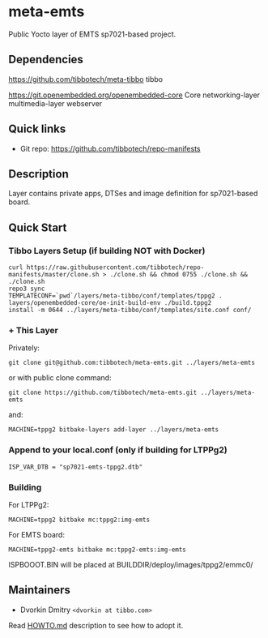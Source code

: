 # meta-emts

Public Yocto layer of EMTS sp7021-based project.

## Dependencies

https://github.com/tibbotech/meta-tibbo
    tibbo

https://git.openembedded.org/openembedded-core
    Core
    networking-layer
    multimedia-layer
    webserver

## Quick links

* Git repo: https://github.com/tibbotech/repo-manifests

## Description

Layer contains private apps, DTSes and image definition for sp7021-based board.

## Quick Start

### Tibbo Layers Setup (if building NOT with Docker)
```
curl https://raw.githubusercontent.com/tibbotech/repo-manifests/master/clone.sh > ./clone.sh && chmod 0755 ./clone.sh && ./clone.sh
repo3 sync
TEMPLATECONF=`pwd`/layers/meta-tibbo/conf/templates/tppg2 . layers/openembedded-core/oe-init-build-env ./build.tppg2
install -m 0644 ../layers/meta-tibbo/conf/templates/site.conf conf/
```
### + This Layer
Privately:
```
git clone git@github.com:tibbotech/meta-emts.git ../layers/meta-emts
```
or with public clone command:
```
git clone https://github.com/tibbotech/meta-emts.git ../layers/meta-emts

```

and:
```
MACHINE=tppg2 bitbake-layers add-layer ../layers/meta-emts
```

### Append to your local.conf (only if building for LTPPg2)
```
ISP_VAR_DTB = "sp7021-emts-tppg2.dtb"
```

### Building
For LTPPg2:
```
MACHINE=tppg2 bitbake mc:tppg2:img-emts
```
For EMTS board:
```
MACHINE=tppg2-emts bitbake mc:tppg2-emts:img-emts
```
ISPBOOOT.BIN will be placed at BUILDDIR/deploy/images/tppg2/emmc0/

## Maintainers

* Dvorkin Dmitry `<dvorkin at tibbo.com>`

Read [HOWTO.md](HOWTO.md) description to see how to adopt it.
